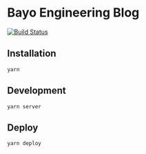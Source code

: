 # Bayo Engineering Blog

[![Build Status](https://travis-ci.org/bayo-jsc/bayo-jsc.github.io.svg?branch=dev)](https://travis-ci.org/bayo-jsc/bayo-jsc.github.io)

## Installation
```
yarn
```

## Development
```
yarn server
```

## Deploy
```
yarn deploy
```
